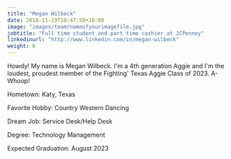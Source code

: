 ```yaml
---
title: "Megan Wilbeck"
date: 2018-11-19T10:47:58+10:00
image: "images/team/nameofyourimagefile.jpg"
jobtitle: "Full time student and part time cashier at JCPenney"
linkedinurl: "http://www.linkedin.com/in/megan-wilbeck"
weight: 6
---
```


Howdy! My name is Megan Wilbeck. I'm a 4th generation Aggie and I'm the loudest, proudest member of the Fighting' Texas Aggie Class of 2023. A-Whoop!

Hometown: Katy, Texas

Favorite Hobby: Country Western Dancing

Dream Job: Service Desk/Help Desk

Degree: Technology Management

Expected Graduation: August 2023

